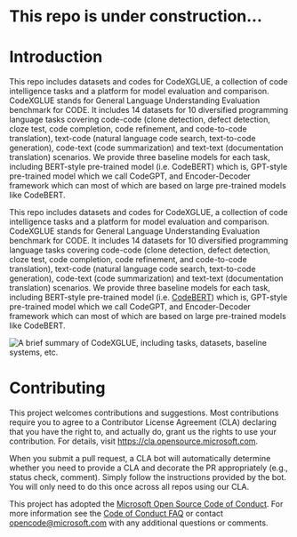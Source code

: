 # This repo is under construction...



# Introduction
This repo includes datasets and codes for CodeXGLUE, a collection of code intelligence tasks and a platform for model evaluation and comparison. 
CodeXGLUE stands for General Language Understanding Evaluation benchmark for CODE.
It includes 14 datasets for 10  diversified programming language tasks covering code-code (clone detection, defect detection, cloze test, code completion, code refinement, and code-to-code translation), text-code (natural language code search, text-to-code generation), code-text (code summarization) and text-text (documentation translation) scenarios.
We provide three baseline models for each task, including BERT-style pre-trained model (i.e. CodeBERT) which is, GPT-style pre-trained model which we call CodeGPT, and Encoder-Decoder framework which can most of which are based on large pre-trained models like CodeBERT.


This repo includes datasets and codes for CodeXGLUE, a collection of code intelligence tasks and a platform for model evaluation and comparison. CodeXGLUE stands for General Language Understanding Evaluation benchmark for CODE. It includes 14 datasets for 10 diversified programming language tasks covering code-code (clone detection, defect detection, cloze test, code completion, code refinement, and code-to-code translation), text-code (natural language code search, text-to-code generation), code-text (code summarization) and text-text (documentation translation) scenarios. We provide three baseline models for each task, including BERT-style pre-trained model (i.e. [CodeBERT](https://github.com/microsoft/CodeBERT)) which is, GPT-style pre-trained model which we call CodeGPT, and Encoder-Decoder framework which can most of which are based on large pre-trained models like CodeBERT.

![A brief summary of CodeXGLUE, including tasks, datasets, baseline systems, etc.](https://github.com/microsoft/CodeXGLUE/blob/main/CodeXGLUE-table.jpg)



# Contributing

This project welcomes contributions and suggestions.  Most contributions require you to agree to a
Contributor License Agreement (CLA) declaring that you have the right to, and actually do, grant us
the rights to use your contribution. For details, visit https://cla.opensource.microsoft.com.

When you submit a pull request, a CLA bot will automatically determine whether you need to provide
a CLA and decorate the PR appropriately (e.g., status check, comment). Simply follow the instructions
provided by the bot. You will only need to do this once across all repos using our CLA.

This project has adopted the [Microsoft Open Source Code of Conduct](https://opensource.microsoft.com/codeofconduct/).
For more information see the [Code of Conduct FAQ](https://opensource.microsoft.com/codeofconduct/faq/) or
contact [opencode@microsoft.com](mailto:opencode@microsoft.com) with any additional questions or comments.
